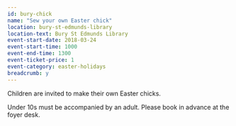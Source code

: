 ```yaml
---
id: bury-chick
name: "Sew your own Easter chick"
location: bury-st-edmunds-library
location-text: Bury St Edmunds Library
event-start-date: 2018-03-24
event-start-time: 1000
event-end-time: 1300
event-ticket-price: 1
event-category: easter-holidays
breadcrumb: y
---
```


Children are invited to make their own Easter chicks.

Under 10s must be accompanied by an adult. Please book in advance at the foyer desk.
